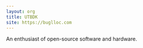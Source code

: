 ```yaml
---
layout: org
title: UTBDK
site: https://buglloc.com
---
```

An enthusiast of open-source software and hardware.
